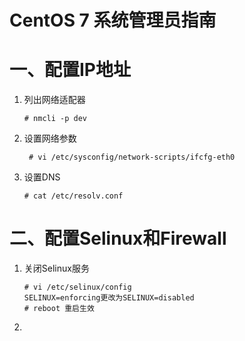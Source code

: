 # CentOS 7 系统管理员指南

# 	一、配置IP地址

1. 列出网络适配器

   ```
   # nmcli -p dev
   ```

   

2. 设置网络参数 

   ```
    # vi /etc/sysconfig/network-scripts/ifcfg-eth0   
   ```

3. 设置DNS

   ```
   # cat /etc/resolv.conf
   ```

   

# 二、配置Selinux和Firewall

1. 关闭Selinux服务  

   ```
   # vi /etc/selinux/config
   SELINUX=enforcing更改为SELINUX=disabled
   # reboot 重启生效
   
   ```

2. 